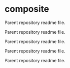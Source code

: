 # composite

Parent repository readme file.

Parent repository readme file.

Parent repository readme file.

Parent repository readme file.

Parent repository readme file.
